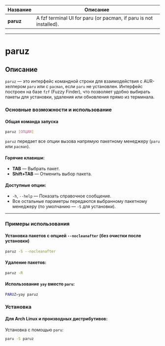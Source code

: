 
| **Название** | **Описание** |
|---------------|------------------------------------------------------------------|
| **paruz**     | A fzf terminal UI for paru (or pacman, if paru is not installed). |

---

# paruz

## **Описание**

`paruz` — это интерфейс командной строки для взаимодействия с AUR-хелпером `paru` или с `pacman`, если `paru` не установлен. Интерфейс построен на базе `fzf` (Fuzzy Finder), что позволяет удобно выбирать пакеты для установки, удаления или обновления прямо из терминала.

### **Основные возможности и использование**

#### **Общая команда запуска**

```bash
paruz [ОПЦИИ]
```

`paruz` передает все опции вызова напрямую пакетному менеджеру (`paru` или `pacman`).

#### **Горячие клавиши:**
- **TAB** — Выбрать пакет.
- **Shift+TAB** — Отменить выбор пакета.

#### **Доступные опции:**
- `-h`, `--help` — Показать справочное сообщение.
- Все остальные параметры передаются выбранному пакетному менеджеру (по умолчанию — `-S` для установки).

---

### **Примеры использования**

#### **Установка пакетов с опцией `--nocleanafter` (без очистки после установки)**
```bash
paruz -S --nocleanafter
```

#### **Удаление пакетов:**
```bash
paruz -R
```

#### **Использование `yay` вместо `paru`:**
```bash
PARUZ=yay paruz
```

### **Установка**

#### **Для Arch Linux и производных дистрибутивов:**

Установка с помощью `paru`:

```bash
paru -S paruz
```

